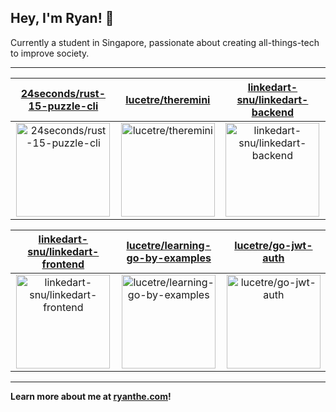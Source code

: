 ## Hey, I'm Ryan! 👋

Currently a student in Singapore, passionate about creating all-things-tech to improve society.

---

| [24seconds/rust-15-puzzle-cli](https://github.com/24seconds/rust-15-puzzle-cli) | [lucetre/theremini](https://github.com/lucetre/theremini) | [linkedart-snu/linkedart-backend](https://github.com/linkedart-snu/linkedart-backend) |
| :-: | :-: | :-: |
| <a href="https://github.com/24seconds/rust-15-puzzle-cli"><img src="https://github.com/lucetre/beautify-github-contribution/raw/master/DISPLAY.jpg" alt="24seconds/rust-15-puzzle-cli" title="24seconds/rust-15-puzzle-cli" width="150" height="150"></a> | <a href="https://github.com/lucetre/theremini"><img src="https://github.com/lucetre/beautify-github-contribution/raw/master/DISPLAY.jpg" alt="lucetre/theremini" title="lucetre/theremini" width="150" height="150"></a> | <a href="https://github.com/linkedart-snu/linkedart-backend"><img src="https://github.com/lucetre/beautify-github-contribution/raw/master/DISPLAY.jpg" alt="linkedart-snu/linkedart-backend" title="linkedart-snu/linkedart-backend" width="150" height="150"></a> |

| [linkedart-snu/linkedart-frontend](https://github.com/linkedart-snu/linkedart-frontend) | [lucetre/learning-go-by-examples](https://github.com/lucetre/learning-go-by-examples) | [lucetre/go-jwt-auth](https://github.com/lucetre/go-jwt-auth) |
| :-: | :-: | :-: |
| <a href="https://github.com/linkedart-snu/linkedart-frontend"><img src="https://github.com/lucetre/beautify-github-contribution/raw/master/DISPLAY.jpg" alt="linkedart-snu/linkedart-frontend" title="linkedart-snu/linkedart-frontend" width="150" height="150"></a> | <a href="https://github.com/lucetre/learning-go-by-examples"><img src="https://github.com/lucetre/beautify-github-contribution/raw/master/DISPLAY.jpg" alt="lucetre/learning-go-by-examples" title="lucetre/learning-go-by-examples" width="150" height="150"></a> | <a href="https://github.com/lucetre/go-jwt-auth"><img src="https://github.com/lucetre/beautify-github-contribution/raw/master/DISPLAY.jpg" alt="lucetre/go-jwt-auth" title="lucetre/go-jwt-auth" width="150" height="150"></a> |



---

**Learn more about me at [ryanthe.com](https://www.ryanthe.com)!**